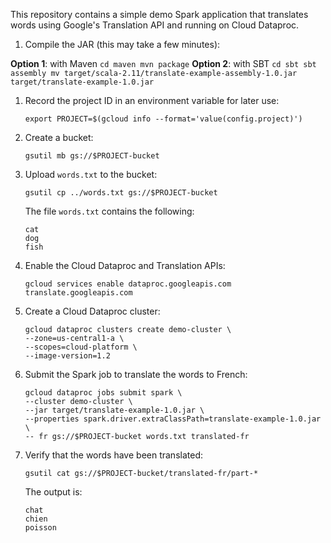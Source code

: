 This repository contains a simple demo Spark application that translates words using
Google's Translation API and running on Cloud Dataproc.

1. Compile the JAR (this may take a few minutes):

  **Option 1**: with Maven
    ```
    cd maven
    mvn package
    ```
  **Option 2**: with SBT
    ```
    cd sbt
    sbt assembly
    mv target/scala-2.11/translate-example-assembly-1.0.jar target/translate-example-1.0.jar
    ```

1. Record the project ID in an environment variable for later use:
   ```
   export PROJECT=$(gcloud info --format='value(config.project)')
   ```

1. Create a bucket:
   ```
   gsutil mb gs://$PROJECT-bucket
   ```

1. Upload `words.txt` to the bucket:
   ```
   gsutil cp ../words.txt gs://$PROJECT-bucket
   ```
   The file `words.txt` contains the following:
   ```
   cat
   dog
   fish
   ```

1. Enable the Cloud Dataproc and Translation APIs:
   ```
   gcloud services enable dataproc.googleapis.com translate.googleapis.com
   ```

1. Create a Cloud Dataproc cluster:
   ```
   gcloud dataproc clusters create demo-cluster \
   --zone=us-central1-a \
   --scopes=cloud-platform \
   --image-version=1.2
   ```

1. Submit the Spark job to translate the words to French:
   ```
   gcloud dataproc jobs submit spark \
   --cluster demo-cluster \
   --jar target/translate-example-1.0.jar \
   --properties spark.driver.extraClassPath=translate-example-1.0.jar \
   -- fr gs://$PROJECT-bucket words.txt translated-fr
   ```

1. Verify that the words have been translated:
   ```
   gsutil cat gs://$PROJECT-bucket/translated-fr/part-*
   ```
   The output is:
   ```
   chat
   chien
   poisson
   ```